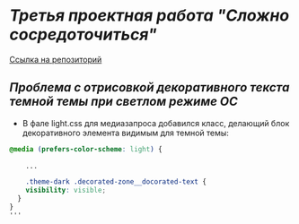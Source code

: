# **_Третья проектная работа "Сложно сосредоточиться"_**

[Ссылка на репозиторий](https://github.com/Shakhov-Aleksandr/slozhno-sosredotochitsya-fd "Last chance")

## **_Проблема с отрисовкой декоративного текста темной темы при светлом режиме ОС_**

* В фале light.css для медиазапроса добавился класс, делающий блок декоративного элемента видимым для темной темы:

```css
@media (prefers-color-scheme: light) {
    
    ...

    .theme-dark .decorated-zone__docorated-text {
    visibility: visible;
  }
}
'''